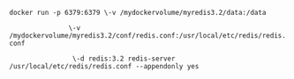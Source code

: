 

`docker run -p 6379:6379 \-v /mydockervolume/myredis3.2/data:/data `

`                \-v /mydockervolume/myredis3.2/conf/redis.conf:/usr/local/etc/redis/redis.conf  `

`                \-d redis:3.2 redis-server /usr/local/etc/redis/redis.conf --appendonly yes`

